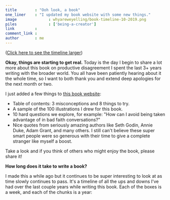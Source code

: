 ```yaml
---
title        : "Ooh look, a book"
one_liner    : "I updated my book website with some new things."
image			   : whyareweyelling/book-timeline-10-2019.png
piles			   : ['being-a-creator']
link         : 
comment_link : 
author       : me
---
```


([Click here to see the timeline larger](https://busterbenson.com/book/timeline))

**Okay, things are starting to get real.** Today is the day I begin to share a lot more about this book on productive disagreement I spent the last 3+ years writing with the broader world. You all have been patiently hearing about it the whole time, so I want to both thank you and extend deep apologies for the next month or two.

I just added a few things to [this book website](http://busterbenson.com/whyareweyelling):

- Table of contents: 3 misconceptions and 8 things to try.
- A sample of the 100 illustrations I drew for this book.
- 10 hard questions we explore, for example: "How can I avoid being taken advantage of in bad faith conversations?"
- Nice quotes from seriously amazing authors like Seth Godin, Annie Duke, Adam Grant, and many others. I still can't believe these super smart people were so generous with their time to give a complete stranger like myself a boost.

Take a look and if you think of others who might enjoy the book, please share it!

**How long does it take to write a book?**

I made this a while ago but it continues to be super interesting to look at as time slowly continues to pass. It's a timeline of all the ups and downs I've had over the last couple years while writing this book. Each of the boxes is a week, and each of the chunks is a year:
